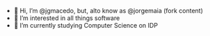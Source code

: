 - 👋 Hi, I’m @jgmacedo, but, alto know as @jorgemaia (fork content) 
- 👀 I’m interested in all things software
- 🌱 I’m currently studying Computer Science on IDP

<!---
jgmacedo/jgmacedo is a ✨ special ✨ repository because its `README.md` (this file) appears on your GitHub profile.
You can click the Preview link to take a look at your changes.
--->
